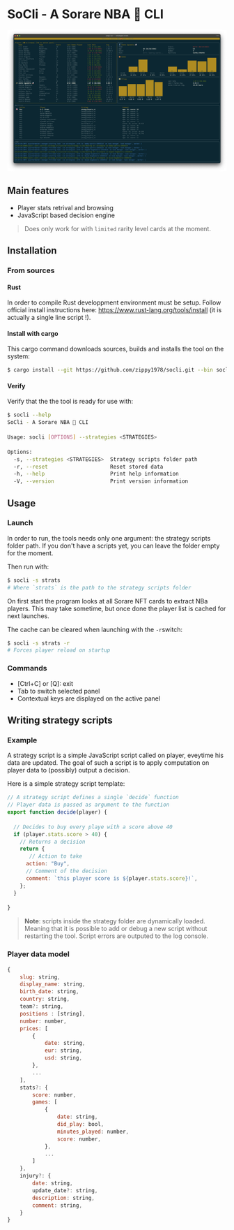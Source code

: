 # SoCli - A Sorare NBA 🏀 CLI 

![](./docs/screenshot.png)

## Main features

- Player stats retrival and browsing
- JavaScript based decision engine

> Does only work for with `limited` rarity level cards at the moment.



## Installation

### From sources

#### Rust

In order to compile Rust developpment environment must be setup.
Follow official install instructions here: https://www.rust-lang.org/tools/install (it is actually a single line script !).

#### Install with cargo

This cargo command downloads sources, builds and installs the tool on the system:

```bash
$ cargo install --git https://github.com/zippy1978/socli.git --bin socli 
```

#### Verify

Verify that the the tool is ready for use with:

```bash
$ socli --help
SoCli - A Sorare NBA 🏀 CLI

Usage: socli [OPTIONS] --strategies <STRATEGIES>

Options:
  -s, --strategies <STRATEGIES>  Strategy scripts folder path
  -r, --reset                    Reset stored data
  -h, --help                     Print help information
  -V, --version                  Print version information
```

## Usage

### Launch

In order to run, the tools needs only one argument: the strategy scripts folder path.
If you don't have a scripts yet, you can leave the folder empty for the moment.

Then run with:

```bash
$ socli -s strats
# Where `strats` is the path to the strategy scripts folder
```

On first start the program looks at all Sorare NFT cards to extract NBa players. This may take sometime, but once done the player list is cached for next launches.

The cache can be cleared when launching with the `-r`switch:

```bash
$ socli -s strats -r
# Forces player reload on startup
```



### Commands

- [Ctrl+C] or [Q]: exit
- Tab to switch selected panel
- Contextual keys are displayed on the active panel


## Writing strategy scripts

### Example

A strategy script is a simple JavaScript script called on player, eveytime his data are updated.
The goal of such a script is to apply computation on player data to (possibly) output a decision.

Here is a simple strategy script template:

```js
// A strategy script defines a single `decide` function
// Player data is passed as argument to the function
export function decide(player) {

  // Decides to buy every playe with a score above 40
  if (player.stats.score > 40) {
  	// Returns a decision
  	return {
  	   // Action to take
      action: "Buy",
      // Comment of the decision
      comment: `this player score is ${player.stats.score}!`,
    };
  }

}
```

> **Note**: scripts inside the strategy folder are dynamically loaded. Meaning that it is possible to add or debug a new script without restarting the tool.
> Script errors are outputed to the log console.

### Player data model

```js
{
	slug: string,
	display_name: string,
	birth_date: string,
	country: string,
	team?: string,
	positions : [string],
	number: number,
	prices: [
		{
			date: string,
			eur: string,
			usd: string,
		},
		...
	],
	stats?: {
		score: number,
		games: [
			{
				date: string,
				did_play: bool,
				minutes_played: number,
				score: number,
			},
			...
		]
	},
	injury?: {
		date: string,
		update_date?: string,
		description: string,
		comment: string,
	}
}
```
